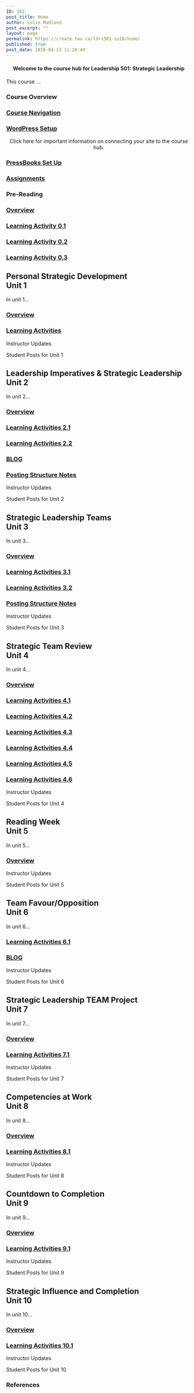 ```yaml
---
ID: 282
post_title: Home
author: Colin Madland
post_excerpt: ""
layout: page
permalink: https://create.twu.ca/ldrs501-su18/home/
published: true
post_date: 2018-04-13 11:20:44
---
```

<!--themify_builder_static-->

<h4 style="text-align: center;">Welcome to the course hub for Leadership 501: Strategic Leadership</h4>

This course &#8230;

<h3>Course Overview</h3>

<a href="https://create.twu.ca/ldrs501-su18/navigating-a-connected-course/" >

</a>

<h3><a href="https://create.twu.ca/ldrs501-su18/navigating-a-connected-course/">Course Navigation</a></h3>

<a href="https://create.twu.ca/ldrs501-su18/wordpress-settings/" >

</a>

<h3><a href="https://create.twu.ca/ldrs501-su18/wordpress-settings/">WordPress Setup</a></h3>

<p style="text-align: center;">Click here for important information on connecting your site to the course hub.</p>

<a href="https://create.twu.ca/ldrs501-su18/pressbooks-setup/" >

</a>

<h3><a href="https://create.twu.ca/ldrs501-su18/pressbooks-setup/">PressBooks Set Up</a></h3>

<a href="https://create.twu.ca/ldrs501-su18/course-assignments/" >

</a>

<h3><a href="https://create.twu.ca/ldrs501-su18/course-assignments/">Assignments</a></h3>

<h3>Pre-Reading<br/></h3>

<a href="https://create.twu.ca/ldrs501-su18/week-0/" >

</a>

<h3><a href="https://create.twu.ca/ldrs501-su18/week-0/">Overview</a></h3>

<a href="https://create.twu.ca/ldrs501-su18/activity-0-1/" >

</a>

<h3><a href="https://create.twu.ca/ldrs501-su18/activity-0-1/">Learning Activity 0.1</a></h3>

<a href="https://create.twu.ca/ldrs501-su18/activity-0-2" >

</a>

<h3><a href="https://create.twu.ca/ldrs501-su18/activity-0-2">Learning Activity 0.2</a></h3>

<a href="https://create.twu.ca/ldrs501-su18/activity-0-2" >

</a>

<h3><a href="https://create.twu.ca/ldrs501-su18/activity-0-2">Learning Activity 0.3</a></h3>

<h2>Personal Strategic Development<br/>Unit 1</h2>

In unit 1&#8230;

<a href="https://create.twu.ca/ldrs501-su18/unit-1/" >

</a>

<h3><a href="https://create.twu.ca/ldrs501-su18/unit-1/">Overview</a></h3>

<a href="https://create.twu.ca/ldrs501-su18/unit-1-learning-activities/" >

</a>

<h3><a href="https://create.twu.ca/ldrs501-su18/unit-1-learning-activities/">Learning Activities</a></h3>

Instructor Updates

Student Posts for Unit 1

<h2>Leadership Imperatives & Strategic Leadership<br/>Unit 2</h2>

In unit 2&#8230;

<a href="https://create.twu.ca/ldrs501-su18/unit-2/" >

</a>

<h3><a href="https://create.twu.ca/ldrs501-su18/unit-2/">Overview</a></h3>

<a href="https://create.twu.ca/ldrs501-su18/unit-2-learning-activity-learning-notes/" >

</a>

<h3><a href="https://create.twu.ca/ldrs501-su18/unit-2-learning-activity-learning-notes/">Learning Activities 2.1</a></h3>

<a href="https://create.twu.ca/ldrs501-su18/unit-2-learning-activities/" >

</a>

<h3><a href="https://create.twu.ca/ldrs501-su18/unit-2-learning-activities/">Learning Activities 2.2</a></h3>

<a href="https://create.twu.ca/ldrs501-su18/week-2-blog-1-leadership-imperatives-strategic-leadership/" >

</a>

<h3><a href="https://create.twu.ca/ldrs501-su18/week-2-blog-1-leadership-imperatives-strategic-leadership/">BLOG</a></h3>

<a href="https://create.twu.ca/ldrs501-su18/unit-2-notes/" >

</a>

<h3><a href="https://create.twu.ca/ldrs501-su18/unit-2-notes/">Posting Structure Notes</a></h3>

Instructor Updates

Student Posts for Unit 2

<h2>Strategic Leadership Teams<br/>Unit 3</h2>

In unit 3&#8230;

<a href="https://create.twu.ca/ldrs501-su18/unit-3/" >

</a>

<h3><a href="https://create.twu.ca/ldrs501-su18/unit-3/">Overview</a></h3>

<a href="https://create.twu.ca/ldrs501-su18/unit-3-learning-activities/" >

</a>

<h3><a href="https://create.twu.ca/ldrs501-su18/unit-3-learning-activities/">Learning Activities 3.1</a></h3>

<a href="https://create.twu.ca/ldrs501-su18/unit-3-learningnotes/" >

</a>

<h3><a href="https://create.twu.ca/ldrs501-su18/unit-3-learningnotes/">Learning Activities 3.2</a></h3>

<a href="https://create.twu.ca/ldrs501-su18/unit-3-notes/" >

</a>

<h3><a href="https://create.twu.ca/ldrs501-su18/unit-3-notes/">Posting Structure Notes</a></h3>

Instructor Updates

Student Posts for Unit 3

<h2>Strategic Team Review<br/>Unit 4</h2>

In unit 4&#8230;

<a href="https://create.twu.ca/ldrs501-su18/unit-4/" >

</a>

<h3><a href="https://create.twu.ca/ldrs501-su18/unit-4/">Overview</a></h3>

<a href="https://create.twu.ca/ldrs501-su18/week-4-learning-activity-4-1-instruction-and-questions/" >

</a>

<h3><a href="https://create.twu.ca/ldrs501-su18/week-4-learning-activity-4-1-instruction-and-questions/">Learning Activities 4.1</a></h3>

<a href="https://create.twu.ca/ldrs501-su18/week-4-learning-activity-4-2-instruction-and-questions/" >

</a>

<h3><a href="https://create.twu.ca/ldrs501-su18/week-4-learning-activity-4-2-instruction-and-questions/">Learning Activities 4.2</a></h3>

<a href="https://create.twu.ca/ldrs501-su18/week-4-learning-activity-4-3-instruction-and-questions/" >

</a>

<h3><a href="https://create.twu.ca/ldrs501-su18/week-4-learning-activity-4-3-instruction-and-questions/">Learning Activities 4.3</a></h3>

<a href="https://create.twu.ca/ldrs501-su18/week-4-learning-activity-4-4-instruction-and-questions/" >

</a>

<h3><a href="https://create.twu.ca/ldrs501-su18/week-4-learning-activity-4-4-instruction-and-questions/">Learning Activities 4.4</a></h3>

<a href="https://create.twu.ca/ldrs501-su18/week-4-learning-activity-4-5-instruction-and-questions/" >

</a>

<h3><a href="https://create.twu.ca/ldrs501-su18/week-4-learning-activity-4-5-instruction-and-questions/">Learning Activities 4.5</a></h3>

<a href="https://create.twu.ca/ldrs501-su18/week-4-learning-activity-4-6-pressbooks-instruction/" >

</a>

<h3><a href="https://create.twu.ca/ldrs501-su18/week-4-learning-activity-4-6-pressbooks-instruction/">Learning Activities 4.6</a></h3>

Instructor Updates

Student Posts for Unit 4

<h2>Reading Week<br/>Unit 5</h2>

In unit 5&#8230;

<a href="https://create.twu.ca/ldrs501-su18/unit-5/" >

</a>

<h3><a href="https://create.twu.ca/ldrs501-su18/unit-5/">Overview</a></h3>

Instructor Updates

Student Posts for Unit 5

<h2>Team Favour/Opposition<br/>Unit 6</h2>

In unit 6&#8230;

<a href="https://create.twu.ca/ldrs501-su18/unit-6-learning-activities/" >

</a>

<h3><a href="https://create.twu.ca/ldrs501-su18/unit-6-learning-activities/">Learning Activities 6.1</a></h3>

<a href="https://create.twu.ca/ldrs501-su18/unit-6/" >

</a>

<h3><a href="https://create.twu.ca/ldrs501-su18/unit-6/">BLOG</a></h3>

Instructor Updates

Student Posts for Unit 6

<h2>Strategic Leadership TEAM Project<br/>Unit 7</h2>

In unit 7&#8230;

<a href="https://create.twu.ca/ldrs501-su18/unit-7/" >

</a>

<h3><a href="https://create.twu.ca/ldrs501-su18/unit-7/">Overview</a></h3>

<a href="https://create.twu.ca/ldrs501-su18/unit-7-learning-activities/" >

</a>

<h3><a href="https://create.twu.ca/ldrs501-su18/unit-7-learning-activities/">Learning Activities 7.1</a></h3>

Instructor Updates

Student Posts for Unit 7

<h2>Competencies at Work<br/>Unit 8</h2>

In unit 8&#8230;

<a href="https://create.twu.ca/ldrs501-su18/unit-8/" >

</a>

<h3><a href="https://create.twu.ca/ldrs501-su18/unit-8/">Overview</a></h3>

<a href="https://create.twu.ca/ldrs501-su18/unit-8-learning-activities/" >

</a>

<h3><a href="https://create.twu.ca/ldrs501-su18/unit-8-learning-activities/">Learning Activities 8.1</a></h3>

Instructor Updates

Student Posts for Unit 8

<h2>Countdown to Completion<br/>Unit 9</h2>

In unit 9&#8230;

<a href="https://create.twu.ca/ldrs501-su18/unit-8-2/" >

</a>

<h3><a href="https://create.twu.ca/ldrs501-su18/unit-8-2/">Overview</a></h3>

<a href="https://create.twu.ca/ldrs501-su18/unit-9-learning-activities/" >

</a>

<h3><a href="https://create.twu.ca/ldrs501-su18/unit-9-learning-activities/">Learning Activities 9.1</a></h3>

Instructor Updates

Student Posts for Unit 9

<h2>Strategic Influence and Completion<br/>Unit 10</h2>

In unit 10&#8230;

<a href="https://create.twu.ca/ldrs501-su18/unit-10/" >

</a>

<h3><a href="https://create.twu.ca/ldrs501-su18/unit-10/">Overview</a></h3>

<a href="https://create.twu.ca/ldrs501-su18/unit-10-learning-activities/" >

</a>

<h3><a href="https://create.twu.ca/ldrs501-su18/unit-10-learning-activities/">Learning Activities 10.1</a></h3>

Instructor Updates

Student Posts for Unit 10

<h3>References</h3>

 

<!--/themify_builder_static-->